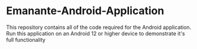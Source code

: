 # Emanante-Android-Application
This repository contains all of the code required for the Android application. Run this application on an Android 12 or higher device to demonstrate it's full functionality
